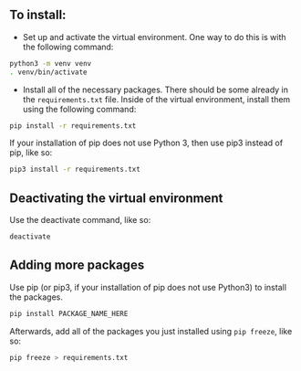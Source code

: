 ## To install:

- Set up and activate the virtual environment. One way to do this is with the following command:

```bash
python3 -m venv venv
. venv/bin/activate
```

- Install all of the necessary packages. There should be some already in the `requirements.txt` file. Inside of the virtual environment, install them using the following command:

```bash
pip install -r requirements.txt
```

If your installation of pip does not use Python 3, then use pip3 instead of pip, like so:

```bash
pip3 install -r requirements.txt
```

## Deactivating the virtual environment

Use the deactivate command, like so:
```bash
deactivate
```

## Adding more packages

Use pip (or pip3, if your installation of pip does not use Python3) to install the packages.

```bash
pip install PACKAGE_NAME_HERE
```

Afterwards, add all of the packages you just installed using `pip freeze`, like so:

```bash
pip freeze > requirements.txt
```
